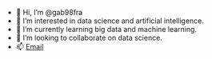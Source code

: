 - 👋 Hi, I’m @gab98fra
- 👀 I’m interested in data science and artificial intelligence.
- 🌱 I’m currently learning big data and machine learning.
- 💞️ I’m looking to collaborate on data science.
- 📫 <a href="mailto:contacto@webfomatica.xyz">Email</a>

<!---
- 📫 How to reach me ...
gab98fra/gab98fra is a ✨ special ✨ repository because its `README.md` (this file) appears on your GitHub profile.
You can click the Preview link to take a look at your changes.
--->
